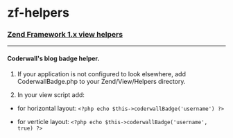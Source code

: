zf-helpers
==========

### [Zend Framework 1.x view helpers](http://framework.zend.com/manual/1.12/en/zend.view.helpers.html)

---

#### Coderwall's blog badge helper.

1. If your application is not configured to look elsewhere, add CoderwallBadge.php to your Zend/View/Helpers directory.

2. In your view script add:

* for horizontal layout: `<?php echo $this->coderwallBadge('username') ?>`

* for verticle layout: `<?php echo $this->coderwallBadge('username', true) ?>`